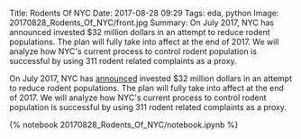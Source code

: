 Title: Rodents Of NYC
Date: 2017-08-28 09:29
Tags: eda, python
Image: 20170828_Rodents_Of_NYC/front.jpg
Summary: On July 2017, NYC has announced invested $32 million dollars in an attempt to reduce rodent populations. The plan will fully take into affect at the end of 2017. We will analyze how NYC's current process to control rodent population is successful by using 311 rodent related complaints as a proxy.

On July 2017, NYC has [announced](http://www1.nyc.gov/office-of-the-mayor/news/472-17/de-blasio-administration-32-million-neighborhood-rat-reduction-plan#/0) invested $32 million dollars in an attempt to reduce rodent populations. The plan will fully take into affect at the end of 2017. We will analyze how NYC's current process to control rodent population is successful by using 311 rodent related complaints as a proxy.

<!-- If you want to see the code snippets in my analysis, press this button!
<div class="show-all-code"><span style="font-weight: bold;">Show Code In This Post</span></div> -->

{% notebook 20170828_Rodents_Of_NYC/notebook.ipynb %}
